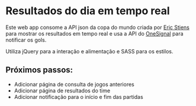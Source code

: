 # Resultados do dia em tempo real

Este web app consome a API json da copa do mundo criada por [Eric Stiens](https://github.com/estiens/world_cup_json) para mostrar os resultados em tempo real e usa a API do [OneSignal](https://onesignal.com/) para notificar os gols.

Utiliza jQuery para a interação e alimentação e SASS para os estilos.

## Próximos passos:
- Adicionar página de consulta de jogos anteriores
- Adicionar página de resultados do time
- Adicionar notificação para o início e fim das partidas